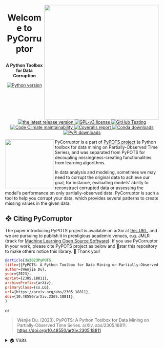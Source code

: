 <a href='https://github.com/WenjieDu/PyCorruptor'><img src='https://raw.githubusercontent.com/PyPOTS/pypots.github.io/main/static/figs/pypots_logos/PyCorruptor_logo_FFBG.svg?sanitize=true' width='375' align='right' /></a>

# <p align='center'>Welcome to PyCorruptor</p>

**<p align='center'>A Python Toolbox for Data Corruption</p>**

<p align='center'>
    <a href='https://github.com/WenjieDu/PyCorruptor'>
        <img alt='Python version' src='https://img.shields.io/badge/python-v3-E97040?logo=python&logoColor=white'>
    </a>
    <a href="https://github.com/WenjieDu/PyCorruptor/releases">
        <img alt="the latest release version" src="https://img.shields.io/github/v/release/wenjiedu/PyCorruptor?color=EE781F&include_prereleases&label=Release&logo=github&logoColor=white">
    </a>
    <a href="https://github.com/WenjieDu/PyCorruptor/blob/main/LICENSE">
        <img alt="GPL-v3 license" src="https://img.shields.io/badge/License-GPL--v3-E9BB41?logo=opensourceinitiative&logoColor=white">
    </a>
    <a  href='https://github.com/WenjieDu/PyCorruptor/actions/workflows/testing_ci.yml'>
        <img alt='GitHub Testing' src='https://img.shields.io/github/actions/workflow/status/wenjiedu/PyCorruptor/testing_ci.yml?logo=github&color=C8D8E1&label=CI'>
    </a>
    <a href="https://codeclimate.com/github/WenjieDu/PyCorruptor">
        <img alt="Code Climate maintainability" src="https://img.shields.io/codeclimate/maintainability-percentage/WenjieDu/PyCorruptor?color=3C7699&label=Maintainability&logo=codeclimate">
    </a>
    <a href='https://coveralls.io/github/WenjieDu/PyCorruptor'>
        <img alt='Coveralls report' src='https://img.shields.io/coverallsCoverage/github/WenjieDu/PyCorruptor?branch=main&logo=coveralls&color=75C1C4&label=Coverage'>
    </a>
    <a href="https://anaconda.org/conda-forge/PyCorruptor">
        <img alt="Conda downloads" src="https://img.shields.io/endpoint?url=https://raw.githubusercontent.com/PyPOTS/pypots.github.io/main/static/figs/downloads_badges/conda_pycorruptor_downloads.json">
    </a>
    <a href='https://pepy.tech/project/PyCorruptor'>
        <img alt='PyPI downloads' src='https://img.shields.io/endpoint?url=https://raw.githubusercontent.com/PyPOTS/pypots.github.io/main/static/figs/downloads_badges/pypi_pycorruptor_downloads.json'>
    </a>
</p>

<a href='https://github.com/WenjieDu/PyPOTS'><img src='https://raw.githubusercontent.com/PyPOTS/pypots.github.io/main/static/figs/pypots_logos/PyPOTS_logo_FFBG.svg?sanitize=true' width='160' align='left' /></a>
PyCorruptor is a part of [PyPOTS project](https://github.com/WenjieDu/PyPOTS) (a Python toolbox for data mining on
Partially-Observed Time Series), and was separated from PyPOTS for decoupling missingness-creating functionalities from
learning algorithms.

In data analysis and modeling, sometimes we may need to corrupt the original data to achieve our goal, for instance,
evaluating models' ability to reconstruct corrupted data or assessing the model's performance on only partially-observed
data. PyCorruptor is such a tool to help you corrupt your data, which provides several patterns to create missing values
in the given data.

## ❖ Citing PyCorruptor

The paper introducing PyPOTS project is available on arXiv at [this URL](https://arxiv.org/abs/2305.18811),
and we are pursuing to publish it in prestigious academic venues, e.g. JMLR (track for
[Machine Learning Open Source Software](https://www.jmlr.org/mloss/)). If you use PyCorruptor in your work,
please cite PyPOTS project as below and 🌟star this repository to make others notice this library. 🤗 Thank you!

``` bibtex
@article{du2023PyPOTS,
title={{PyPOTS: A Python Toolbox for Data Mining on Partially-Observed Time Series}},
author={Wenjie Du},
year={2023},
eprint={2305.18811},
archivePrefix={arXiv},
primaryClass={cs.LG},
url={https://arxiv.org/abs/2305.18811},
doi={10.48550/arXiv.2305.18811},
}
```

or

> Wenjie Du. (2023).
> PyPOTS: A Python Toolbox for Data Mining on Partially-Observed Time Series.
> arXiv, abs/2305.18811. https://doi.org/10.48550/arXiv.2305.18811

<details>
<summary>🏠 Visits</summary>
<img align='left' src='https://hits.seeyoufarm.com/api/count/incr/badge.svg?url=https%3A%2F%2Fgithub.com%2FWenjieDu%2FPyCorruptor&count_bg=%2379C83D&title_bg=%23555555&icon=&icon_color=%23E7E7E7&title=Visits+since+May+2022&edge_flat=false'>
</details>
